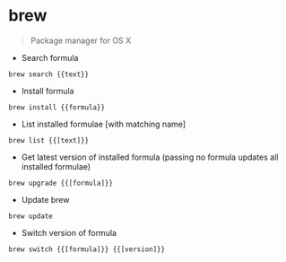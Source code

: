 # brew

> Package manager for OS X

- Search formula

`brew search {{text}}`

- Install formula

`brew install {{formula}}`

- List installed formulae [with matching name]

`brew list {{[text]}}`

- Get latest version of installed formula (passing no formula updates all installed formulae)

`brew upgrade {{[formula]}}`

- Update brew

`brew update`

- Switch version of formula

`brew switch {{[formula]}} {{[version]}}`
